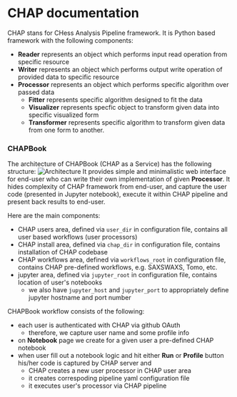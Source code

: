 # CHAP documentation
CHAP stans for CHess Analysis Pipeline framework. It is Python based
framework with the following components:
- **Reader** represents an object which performs input read operation
from specific resource
- **Writer** represents an object which performs output write operation
of provided data to specific resource
- **Processor** represents an object which performs specific algorithm
over passed data
  - **Fitter** represents specific algorithm designed to fit the data
  - **Visualizer** represents specfic object to transform given
  data into specific visualized form
  - **Transformer** represents specific algorithm to transform given
  data from one form to another.

### CHAPBook
The architecture of CHAPBook (CHAP as a Service) has the following structure:
![Architecture](/images/CHAPaas_architecture.png)
It provides simple and minimalistic web interface for end-user
who can write their own implementation of given **Processor**.
It hides complexity of CHAP framework from end-user, and capture
the user code (presented in Jupyter notebook), execute it within
CHAP pipeline and present back results to end-user.

Here are the main components:
- CHAP users area, defined via `user_dir` in configuration file, contains
all user based workflows (user processors)
- CHAP install area, defined via `chap_dir` in configuration file, contains
installation of CHAP codebase
- CHAP workflows area, defined via `workflows_root` in configuration file,
  contains CHAP pre-defined workflows, e.g. SAXSWAXS, Tomo, etc.
- jupyter area, defined via `jupyter_root` in configuration file, contains
location of user's notebooks
  - we also have `jupyter_host` and `jupyter_port` to appropriately define
  jupyter hostname and port number

CHAPBook workflow consists of the following:
- each user is authenticated with CHAP via github OAuth
  - therefore, we capture user name and some profile info
- on **Notebook** page we create for a given user a pre-defined CHAP notebook
- when user fill out a notebook logic and hit either **Run** or **Profile**
  button his/her code is captured by CHAP server and
  - CHAP creates a new user processor in CHAP user area
  - it creates correspoding pipeline yaml configuration file
  - it executes user's processor via CHAP pipeline
